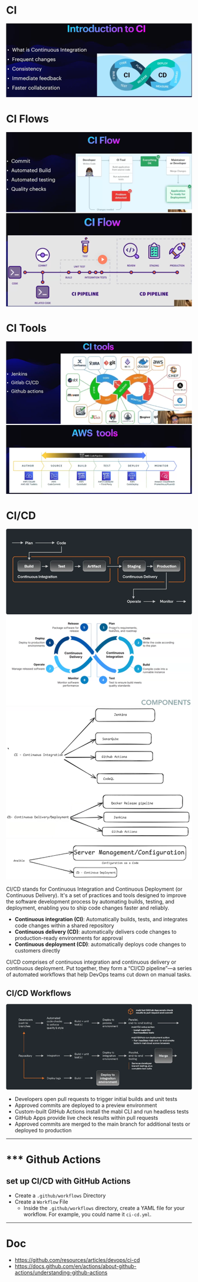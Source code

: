 # CI
![Alt text](assets/INTRO_CI_CD.png)

# CI Flows

![Alt text](assets/CI_Flows01.png)
![Alt text](assets/CI_Flows02.png)

# CI Tools
![Alt text](assets/ci_tools.png)
![Alt text](assets/aws_tools.png)



# CI/CD
![Alt text](assets/ci_cd.png)
![Alt text](assets/ci_cd1.png)
![Alt text](assets/ci_cd2.png)
![Alt text](assets/ci_cd3.png)

CI/CD stands for Continuous Integration and Continuous Deployment (or Continuous Delivery). It's a set of practices and tools designed to improve the software development process by automating builds, testing, and deployment, enabling you to ship code changes faster and reliably.

- **Continuous integration (CI)**: Automatically builds, tests, and integrates code changes within a shared repository
- **Continuous delivery (CD)**: automatically delivers code changes to production-ready environments for approval
- **Continuous deployment (CD)**: automatically deploys code changes to customers directly

CI/CD comprises of continuous integration and continuous delivery or continuous deployment. Put together, they form a “CI/CD pipeline”—a series of automated workflows that help DevOps teams cut down on manual tasks.


## CI/CD Workflows
![alt text](assets/ci_cd_workflows.png)
- Developers open pull requests to trigger initial builds and unit tests
- Approved commits are deployed to a preview environment
- Custom-built GitHub Actions install the mabl CLI and run headless tests
- GitHub Apps provide live check results within pull requests
- Approved commits are merged to the main branch for additional tests or deployed to production



-------------
# *** Github Actions
## set up CI/CD with GitHub Actions
- Create a ```.github/workflows``` Directory
- Create a ```Workflow``` File
  - Inside the ```.github/workflows``` directory, create a YAML file for your workflow. For example, you could name it ```ci-cd.yml```.
------------


# Doc
- https://github.com/resources/articles/devops/ci-cd
- https://docs.github.com/en/actions/about-github-actions/understanding-github-actions
